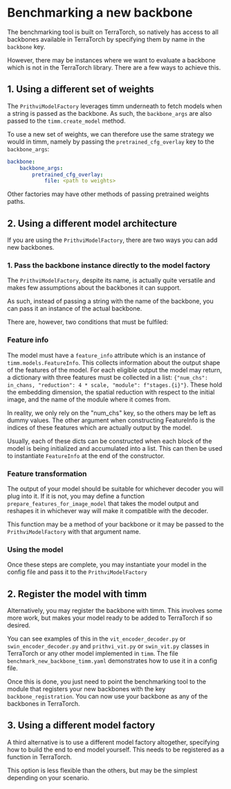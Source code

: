# Benchmarking a new backbone

The benchmarking tool is built on TerraTorch, so natively has access to all backbones available in TerraTorch by specifying them by name in the `backbone` key.

However, there may be instances where we want to evaluate a backbone which is not in the TerraTorch library. There are a few ways to achieve this.

## 1. Using a different set of weights

The `PrithviModelFactory` leverages timm underneath to fetch models when a string is passed as the backbone. As such, the `backbone_args` are also passed to the `timm.create_model` method.

To use a new set of weights, we can therefore use the same strategy we would in timm, namely by passing the `pretrained_cfg_overlay` key to the `backbone_args`:

```yaml
backbone:
    backbone_args:
        pretrained_cfg_overlay:
            file: <path to weights>
```

Other factories may have other methods of passing pretrained weights paths.

## 2. Using a different model architecture

If you are using the `PrithviModelFactory`, there are two ways you can add new backbones.

### 1. Pass the backbone instance directly to the model factory

The `PrithviModelFactory`, despite its name, is actually quite versatile and makes few assumptions about the backbones it can support.

As such, instead of passing a string with the name of the backbone, you can pass it an instance of the actual backbone.

There are, however, two conditions that must be fulfiled:

### Feature info

The model must have a `feature_info` attribute which is an instance of `timm.models.FeatureInfo`.
This collects information about the output shape of the features of the model. For each eligible output the model may return, a dictionary with three features must be collected in a list: `{"num_chs": in_chans, "reduction": 4 * scale, "module": f"stages.{i}"}`.
These hold the embedding dimension, the spatial reduction with respect to the initial image, and the name of the module where it comes from.

In reality, we only rely on the "num_chs" key, so the others may be left as dummy values.
The other argument when constructing FeatureInfo is the indices of these features which are actually output by the model.

Usually, each of these dicts can be constructed when each block of the model is being initialized and accumulated into a list.
This can then be used to instantiate `FeatureInfo` at the end of the constructor.

### Feature transformation

The output of your model should be suitable for whichever decoder you will plug into it. If it is not, you may define a function `prepare_features_for_image_model` that takes the model output and reshapes it in whichever way will make it compatible with the decoder.

This function may be a method of your backbone or it may be passed to the `PrithviModelFactory` with that argument name.

### Using the model

Once these steps are complete, you may instantiate your model in the config file and pass it to the `PrithviModelFactory`


## 2. Register the model with timm

Alternatively, you may register the backbone with timm. This involves some more work, but makes your model ready to be added to TerraTorch if so desired.

You can see examples of this in the `vit_encoder_decoder.py` or `swin_encoder_decoder.py` and `prithvi_vit.py` or `swin_vit.py` classes in TerraTorch or any other model implemented in `timm`. The file `benchmark_new_backbone_timm.yaml` demonstrates how to use it in a config file.

Once this is done, you just need to point the benchmarking tool to the module that registers your new backbones with the key `backbone_registration`. You can now use your backbone as any of the backbones in TerraTorch.

## 3. Using a different model factory

A third alternative is to use a different model factory altogether, specifying how to build the end to end model yourself.
This needs to be registered as a function in TerraTorch.

This option is less flexible than the others, but may be the simplest depending on your scenario.
